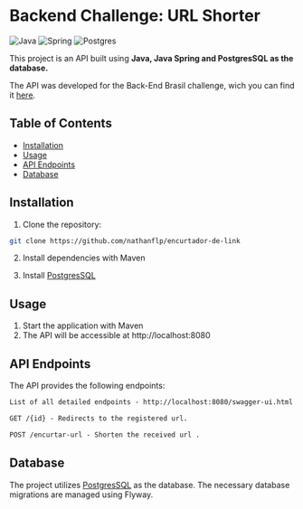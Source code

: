 
# Backend Challenge: URL Shorter

![Java](https://img.shields.io/badge/java-%23ED8B00.svg?style=for-the-badge&logo=openjdk&logoColor=white)
![Spring](https://img.shields.io/badge/spring-%236DB33F.svg?style=for-the-badge&logo=spring&logoColor=white)
![Postgres](https://img.shields.io/badge/postgres-%23316192.svg?style=for-the-badge&logo=postgresql&logoColor=white)

This project is an API built using **Java, Java Spring and PostgresSQL as the database.**

The API was developed for the Back-End Brasil challenge, wich you can find it [here](https://github.com/backend-br/desafios/blob/master/url-shortener/PROBLEM.md).

## Table of Contents

- [Installation](#installation)
- [Usage](#usage)
- [API Endpoints](#api-endpoints)
- [Database](#database)

## Installation

1. Clone the repository:

```bash
git clone https://github.com/nathanflp/encurtador-de-link
```

2. Install dependencies with Maven

3. Install [PostgresSQL](https://www.postgresql.org/)

## Usage

1. Start the application with Maven
2. The API will be accessible at http://localhost:8080


## API Endpoints
The API provides the following endpoints:

```markdown
List of all detailed endpoints - http://localhost:8080/swagger-ui.html

GET /{id} - Redirects to the registered url.

POST /encurtar-url - Shorten the received url .

```

## Database
The project utilizes [PostgresSQL](https://www.postgresql.org/) as the database. The necessary database migrations are managed using Flyway.
